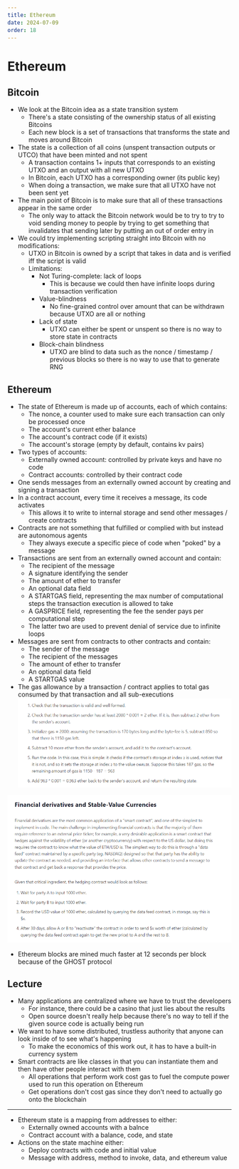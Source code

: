 ```yaml
---
title: Ethereum
date: 2024-07-09
order: 18
---
```


# Ethereum

## Bitcoin

- We look at the Bitcoin idea as a state transition system
  - There's a state consisting of the ownership status of all existing Bitcoins
  - Each new block is a set of transactions that transforms the state and moves around Bitcoin
- The state is a collection of all coins (unspent transaction outputs or UTCO) that have been minted and not spent
  - A transaction contains 1+ inputs that corresponds to an existing UTXO and an output with all new UTXO
  - In Bitcoin, each UTXO has a corresponding owner (its public key)
  - When doing a transaction, we make sure that all UTXO have not been sent yet
- The main point of Bitcoin is to make sure that all of these transactions appear in the same order
  - The only way to attack the Bitcoin network would be to try to try to void sending money to people by trying to get something that invalidates that sending later by putting an out of order entry in
- We could try implementing scripting straight into Bitcoin with no modifications:
  - UTXO in Bitcoin is owned by a script that takes in data and is verified iff the script is valid
  - Limitations:
    - Not Turing-complete: lack of loops
      - This is because we could then have infinite loops during transaction verification
    - Value-blindness
      - No fine-grained control over amount that can be withdrawn because UTXO are all or nothing
    - Lack of state
      - UTXO can either be spent or unspent so there is no way to store state in contracts
    - Block-chain blindness
      - UTXO are blind to data such as the nonce / timestamp / previous blocks so there is no way to use that to generate RNG

## Ethereum

- The state of Ethereum is made up of accounts, each of which contains:
  - The nonce, a counter used to make sure each transaction can only be processed once
  - The account's current ether balance
  - The account's contract code (if it exists)
  - The account's storage (empty by default, contains kv pairs)
- Two types of accounts:
  - Externally owned account: controlled by private keys and have no code
  - Contract accounts: controlled by their contract code
- One sends messages from an externally owned account by creating and signing a transaction
- In a contract account, every time it receives a message, its code activates
  - This allows it to write to internal storage and send other messages / create contracts
- Contracts are not something that fulfilled or complied with but instead are autonomous agents
  - They always execute a specific piece of code when "poked" by a message
- Transactions are sent from an externally owned account and contain:
  - The recipient of the message
  - A signature identifying the sender
  - The amount of ether to transfer
  - An optional data field
  - A STARTGAS field, representing the max number of computational steps the transaction execution is allowed to take
  - A GASPRICE field, representing the fee the sender pays per computational step
  - The latter two are used to prevent denial of service due to infinite loops
- Messages are sent from contracts to other contracts and contain:
  - The sender of the message
  - The recipient of the messages
  - The amount of ether to transfer
  - An optional data field
  - A STARTGAS value
- The gas allowance by a transaction / contract applies to total gas consumed by that transaction and all sub-executions
  ![](img/eth1.png?maxwx=0.75)

![](img/eth2.png?maxwx=0.75)

- Ethereum blocks are mined much faster at 12 seconds per block because of the GHOST protocol

## Lecture

- Many applications are centralized where we have to trust the developers
  - For instance, there could be a casino that just lies about the results
  - Open source doesn't really help because there's no way to tell if the given source code is actually being run
- We want to have some distributed, trustless authority that anyone can look inside of to see what's happening
  - To make the economics of this work out, it has to have a built-in currency system
- Smart contracts are like classes in that you can instantiate them and then have other people interact with them
  - All operations that perform work cost gas to fuel the compute power used to run this operation on Ethereum
  - Get operations don't cost gas since they don't need to actually go onto the blockchain

---

- Ethereum state is a mapping from addresses to either:
  - Externally owned accounts with a balnce
  - Contract account with a balance, code, and state
- Actions on the state machine either:
  - Deploy contracts with code and initial value
  - Message with address, method to invoke, data, and ethereum value
